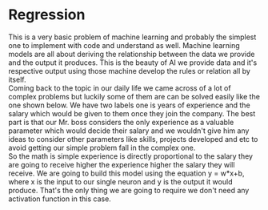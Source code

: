 # Regression

This is a very basic problem of machine learning and probably the simplest one to implement with code and understand as well.
Machine learning models are all about deriving the relationship between the data we provide and the output it produces. This 
is the beauty of AI we provide data and it's respective output using those machine develop the rules or relation all by itself.<br>
Coming back to the topic in our daily life we came across of a  lot of complex problems but luckily some of them are can be 
solved easily like the one shown below. We have two labels one is years of experience and the salary which would be given to 
them once they join the company. The best part is that our Mr. boss considers the only experience as a valuable parameter which
would decide their salary and we wouldn't give him any ideas to consider other parameters like skills, projects developed and etc
to avoid getting our simple problem fall in the complex one.<br>
So the math is simple experience is directly proportional to the salary they are going to receive higher the experience higher the
salary they will receive. We are going to build this model using the equation y = w*x+b, where x is the input to our single neuron
and y is the output it would produce. That's the only thing we are going to require we don't need any activation function in this case.<br>
